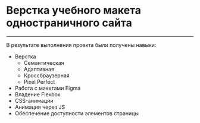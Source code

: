 # Верстка учебного макета одностраничного сайта
____
В результате выполнения проекта были получены навыки:

- Верстка
    - Семантическая
    - Адаптивная
    - Кроссбраузерная
    - Pixel Perfect
- Работа с макетами Figma
- Владение Flexbox
- CSS-анимации
- Анимация через JS
- Обеспечение доступности элементов страницы
